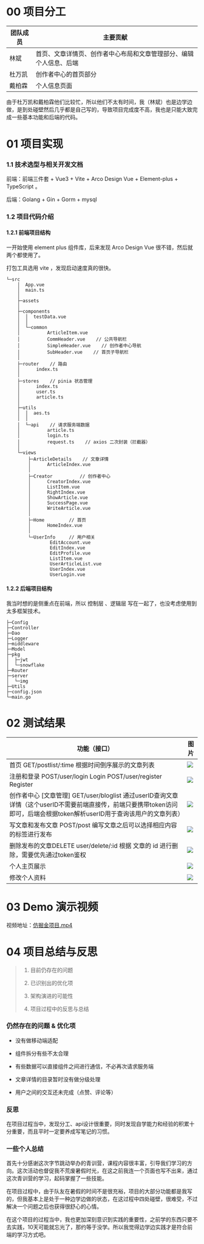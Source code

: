 



# 00 项目分工

| **团队成员** | **主要贡献**                                                 |
| ------------ | ------------------------------------------------------------ |
| 林斌         | 首页、文章详情页、创作者中心布局和文章管理部分、编辑个人信息、后端 |
| 杜万凯       | 创作者中心的首页部分                                         |
| 戴柏霖       | 个人信息页面                                                 |

由于杜万凯和戴柏霖他们比较忙，所以他们不太有时间，我（林斌）也是边学边做，是到处碰壁然后几乎都是自己写的，导致项目完成度不高，我也是只能大致完成一些基本功能和后端的代码。

# 01 项目实现

### 1.1 技术选型与相关开发文档

前端：前端三件套 + Vue3 +  Vite +  Arco Design Vue + Element-plus + TypeScript 。

后端：Golang + Gin + Gorm + mysql

### 1.2 项目代码介绍

#### 1.2.1 前端项目结构

一开始使用 element plus 组件库，后来发现 Arco Design Vue 很不错，然后就两个都使用了。

打包工具选用 vite ，发现启动速度真的很快。

```Shell
└─src
    │  App.vue
    │  main.ts
    │  
    ├─assets
    │          
    ├─components
    │  │  testData.vue
    │  │  
    │  └─common
    │          ArticleItem.vue   
    │          CommHeader.vue    // 公共导航栏
    │          SimpleHeader.vue    // 创作者中心导航
    │          SubHeader.vue    // 首页子导航栏
    │          
    ├─router    // 路由
    │      index.ts
    │      
    ├─stores    // pinia 状态管理
    │      index.ts
    │      user.ts
    │      article.ts
    │      
    ├─utils
    │  │  aes.ts
    │  │  
    │  └─api    // 请求服务端数据
    │          article.ts
    │          login.ts
    │          request.ts    // axios 二次封装（拦截器）
    │          
    └─views
        ├─ArticleDetails    // 文章详情
        │      ArticleIndex.vue
        │      
        ├─Creator          // 创作者中心
        │      CreatorIndex.vue
        │      ListItem.vue
        │      RightIndex.vue
        │      ShowArticle.vue
        │      SuccessPage.vue
        │      WriteArticle.vue
        │      
        ├─Home         // 首页
        │      HomeIndex.vue
        │      
        └─UserInfo     // 用户相关
                EditAccount.vue
                EditIndex.vue
                EditProfile.vue
                ListItem.vue
                UserArticleList.vue
                UserIndex.vue
                UserLogin.vue
```

#### 1.2.2 后端项目结构

我当时想的是侧重点在前端，所以 控制层 、逻辑层 写在一起了，也没考虑使用到太多框架技术。

```Shell
├─Config
├─Controller
├─Dao
├─Logger
├─middleware
├─Model
├─pkg
│  ├─jwt
│  └─snowflake
├─Router
├─server
│  └─img
├─Utils
├─config.json
└─main.go
```

# 02 测试结果

| 功能（接口）                                                 | 图片                                                         |
| ------------------------------------------------------------ | ------------------------------------------------------------ |
| 首页 GET/postlist/:time 根据时间倒序展示的文章列表           | ![](https://cdn.jsdelivr.net/gh/Bin-lin-rgb/blog-img@main/1首页.png) |
| 注册和登录 POST/user/login       Login POST/user/register        Register | ![](https://cdn.jsdelivr.net/gh/Bin-lin-rgb/blog-img@main/2登录.png) |
| 创作者中心 [文章管理]  GET/user/bloglist  通过userID查询文章详情（这个userID不需要前端直接传，前端只要携带token访问即可，后端会根据token解析userID用于查询该用户的文章列表） | ![](https://cdn.jsdelivr.net/gh/Bin-lin-rgb/blog-img@main/3创作者中心.png) |
| 写文章和发布文章 POST/post 编写文章之后可以选择相应内容的标签进行发布 | ![](https://cdn.jsdelivr.net/gh/Bin-lin-rgb/blog-img@main/4发布文章.png) |
| 删除发布的文章DELETE user/delete/:id 根据 文章的 id 进行删除，需要优先通过token鉴权 | ![](https://cdn.jsdelivr.net/gh/Bin-lin-rgb/blog-img@main/5删除文章.png) |
| 个人主页展示                                                 | ![](https://cdn.jsdelivr.net/gh/Bin-lin-rgb/blog-img@main/6个人主页.png) |
| 修改个人资料                                                 | ![](https://cdn.jsdelivr.net/gh/Bin-lin-rgb/blog-img@main/7修改个人资料.png) |

# 03 Demo 演示视频

视频地址：[仿掘金项目.mp4](https://ksr7oe3m3x.feishu.cn/file/boxcnDhlfp6ohLSFPfpMWqzwDvg) 

# 04 项目总结与反思

> 1. 目前仍存在的问题
>
> 1. 已识别出的优化项
>
> 1. 架构演进的可能性
>
> 1. 项目过程中的反思与总结

### 仍然存在的问题 & 优化项

- 没有做移动端适配

- 组件拆分有些不太合理

- 有些数据可以直接组件之间进行通信，不必再次请求服务端

- 文章详情的目录暂时没有做分级处理

- 用户之间的交互还未完成（点赞、评论等）



### 反思

​      在项目过程当中，发现分工、api设计很重要，同时发现自学能力和经验的积累十分重要，而且平时一定要养成写笔记的习惯。



### 一些个人总结

​       首先十分感谢这次字节跳动举办的青训营，课程内容很丰富，引导我们学习的方向。这次活动也督促我不荒废暑假时光，在这之前我连一个页面也写不出来，通过这次青训营的学习，起码掌握了一些技能。

​       在项目过程中，由于队友在暑假的时间不是很充裕，项目的大部分功能都是我写的，但我基本上是处于一种边学边做的状态，在这过程中四处碰壁，很难受，不过解决一个问题之后也获得很舒心的心情。

​       在这个项目的过程当中，我也更加深刻意识到实践的重要性，之前学的东西只要不去实践，10天可能就忘光了，那约等于没学。所以我觉得边学边实践才是符合前端的学习方式吧。

